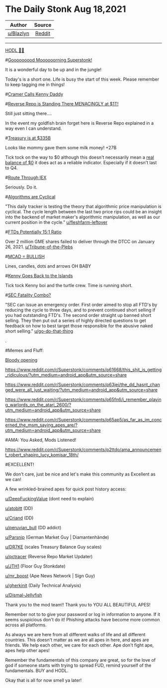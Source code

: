 The Daily Stonk Aug 18,2021
===========================

| Author       | Source       | 
| :-------------: |:-------------:|
|  [u/Blazlyn](https://www.reddit.com/user/Blazlyn/) | [Reddit](https://www.reddit.com/r/Superstonk/comments/p6oks5/the_daily_stonk_aug_182021/) | 

---

[HODL 💎🙌](https://www.reddit.com/r/Superstonk/search?q=flair_name%3A%22HODL%20%F0%9F%92%8E%F0%9F%99%8C%22&restrict_sr=1)

#[Gooooooood Moooooorning Superstonk!](<https://youtu.be/AwSra5p8MDw>)

It is a wonderful day to be up and in the jungle!

Today's is a short one. Life is busy the start of this week. Please remember to keep tagging me in things!

#[Cramer Calls Kenny Daddy](<https://www.reddit.com/r/Superstonk/comments/p5veco/9_year_old_video_resurfaces_of_jim_cramer/>)

#[Reverse Repo is Standing There MENACINGLY at $1T!](<https://www.reddit.com/r/Superstonk/comments/p6868i/daily_reverse_repo_update_0817_1053454b/>)

Still just sitting there....

In the event my goldfish brain forget here is Reverse Repo explained in a way even I can understand.

#[Treasury is at $335B](<https://www.reddit.com/r/Superstonk/comments/p6bavd/daily_treasury_balance_for_0816_362b_27b/>)

Looks like mommy gave them some milk money! +27B

Tick tock on the way to $0 although this doesn't necessarily mean a [real balance of $0](<https://www.reddit.com/r/Superstonk/comments/p5sv1z/correction_the_us_treasury_is_not_running_out_of/?utm_medium=android_app&utm_source=share>) it does act as a reliable indicator. Especially if it doesn't last to Q4.

#[Route Through IEX](<https://youtu.be/SLNySV4OQfk>)

Seriously. Do it.

#[Algorithms are Cyclical](<https://www.reddit.com/r/Superstonk/comments/p601la/algorithmic_cycle_theory_looking_bullish_day8/?utm_medium=android_app&utm_source=share>)

"This daily tracker is testing the theory that algorithmic price manipulation is cyclical. The cycle length between the last two price rips could be an insight into the backend of market maker's algorithmic manipulation, as well as our current position in the cycle." [u/fleshfarm-leftover](https://www.reddit.com/u/fleshfarm-leftover/)

#[FTDs Potentially 15:1 Ratio](<https://www.reddit.com/r/Superstonk/comments/p65d2d/the_number_of_gme_ftds_may_be_fifteen_times_15x/?utm_medium=android_app&utm_source=share>)

Over 2 million GME shares failed to deliver through the DTCC on January 26, 2021. [u/Tribune-of-the-Plebs](https://www.reddit.com/u/Tribune-of-the-Plebs/)

#[MCAD = BULLISH](<https://www.reddit.com/r/Superstonk/comments/p5uduq/parabolicsar_flipped_back_to_bullish_more_stars/?utm_medium=android_app&utm_source=share>)

Lines, candles, dots and arrows OH BABY

#[Kenny Goes Back to the Islands](<https://www.reddit.com/r/Superstonk/comments/p666ug/kenny_boy_preparing_to_make_a_run_for_it_to/?utm_medium=android_app&utm_source=share>)

Tick tock Kenny boi and the turtle crew. Time is running short.

#[SEC Fatality Combo?](<https://www.reddit.com/r/Superstonk/comments/p6m360/sec_emergency_orders_under_section_12k_of_the/?utm_medium=android_app&utm_source=share>)

"SEC can issue an emergency order. First order aimed to stop all FTD's by reducing the cycle to three days, and to prevent continued short selling if you had outstanding FTD's. The second order straight up banned short selling. They then put out a series of highly directed questions to get feedback on how to best target those responsible for the abusive naked short selling." [u/go-do-that-thing](https://www.reddit.com/u/go-do-that-thing/)

.

#Memes and Fluff:

[Bloody opening](<https://www.reddit.com/r/Superstonk/comments/p644hn/wut_doing_wall_street/?utm_medium=android_app&utm_source=share>)

<https://www.reddit.com/r/Superstonk/comments/p61668/this_shit_is_getting_ridiculous/?utm_medium=android_app&utm_source=share>

<https://www.reddit.com/r/Superstonk/comments/p63jei/the_dd_hasnt_changed_were_all_just_waiting/?utm_medium=android_app&utm_source=share>

<https://www.reddit.com/r/Superstonk/comments/p65fn6/i_remember_playing_warlords_on_the_atari_2600/?utm_medium=android_app&utm_source=share>

<https://www.reddit.com/r/Superstonk/comments/p65ap5/as_far_as_im_concerned_the_msm_saying_apes_are/?utm_medium=android_app&utm_source=share>

#AMA: You Asked, Mods Listened!

<https://www.reddit.com/r/Superstonk/comments/p2ttdo/ama_announcement_robert_shapiro_lucy_komisar_18th/>

#EXCELLENT!

We don't care, just be nice and let's make this community as Excellent as we can!

A few wrinkled-brained apes for quick post history access:

[u/DeepFuckingValue](https://www.reddit.com/u/DeepFuckingValue/) (dont need to explain)

[u/atobitt](https://www.reddit.com/u/atobitt/) (DD)

[u/Criand](https://www.reddit.com/u/Criand/) (DD)

[u/peruvian_bull](https://www.reddit.com/u/peruvian_bull/) (DD addict)

[u/Parsnip](https://www.reddit.com/u/Parsnip/) (German Market Guy | Diamantenhände)

[u/DR7KE](https://www.reddit.com/u/DR7KE/) (scales Treasury Balance Guy scales)

[u/pctracer](https://www.reddit.com/u/pctracer/) (Reverse Repo Market Updater)

[u/JTH1](https://www.reddit.com/u/JTH1/) (Floor Guy Stonkdate)

[u/mr_boost](https://www.reddit.com/u/mr_boost/) (Ape News Network | Sign Guy)

[u/gherkinit](https://www.reddit.com/u/gherkinit/) (Daily Technical Analysis)

[u/Dismal-Jellyfish](https://www.reddit.com/u/Dismal-Jellyfish/)

Thank you to the mod team!! Thank you to YOU ALL BEAUTIFUL APES!

Remember not to to give your password or log in information to anyone. If it seems suspicious don't do it! Phishing attacks have become more common across all platforms.

As always we are here from all different walks of life and all different countries. This doesn't matter as we are all apes in here, and apes are friends. We help each other, we care for each other. Ape don't fight ape, apes help other apes!

Remember the fundamentals of this company are great, so for the love of god if someone starts with trying to spread FUD, remind yourself of the fundamentals. BUY and HODL.

Okay that is all for now smell ya later!
